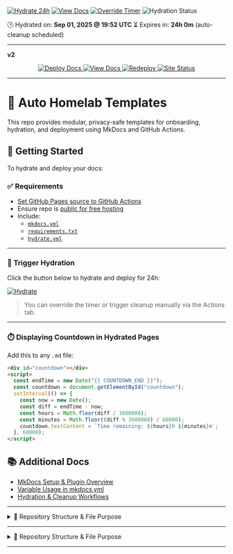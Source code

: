 [![Hydrate 24h](https://img.shields.io/badge/Hydrate-24h-blue)](/.github/workflows/hydrate.yml)
[![View Docs](https://img.shields.io/badge/View-Temporary%20Docs-green)](https://anguy079.github.io/auto-homelab/)
[![Override Timer](https://img.shields.io/badge/Override-Timer-orange)](/.github/workflows/hydrate.yml)
![Hydration Status](https://github.com/anguy079/auto-homelab/actions/workflows/hydrate.yml/badge.svg)

🕒 Hydrated on: **Sep 01, 2025 @ 19:52 UTC**
⏳ Expires in: **24h 0m** (auto-cleanup scheduled)

---

**v2**

<p align="center">

  <a href="/.github/workflows/hydrate.yml" title="Build and publish the documentation site for 24 hours">
    <img src="https://img.shields.io/badge/Deploy-Docs-blue?style=for-the-badge" alt="Deploy Docs">
  </a>

  <a href="https://anguy079.github.io/auto-homelab/" title="Open the current live documentation site">
    <img src="https://img.shields.io/badge/View-Docs-green?style=for-the-badge" alt="View Docs">
  </a>

  <a href="/.github/workflows/hydrate.yml" title="Rebuild and reset the documentation site timer">
    <img src="https://img.shields.io/badge/Redeploy-orange?style=for-the-badge" alt="Redeploy">
  </a>

  <a href="https://github.com/anguy079/auto-homelab/actions/workflows/hydrate.yml" title="Current deployment status of the documentation site">
    <img src="https://img.shields.io/github/actions/workflow/status/anguy079/auto-homelab/hydrate.yml?label=Site%20Status&logo=github&style=for-the-badge" alt="Site Status">
  </a>

</p>

---

# 🧪 Auto Homelab Templates

This repo provides modular, privacy-safe templates for onboarding, hydration, and deployment using MkDocs and GitHub Actions.

## 🧪 Getting Started

To hydrate and deploy your docs:

### ✅ Requirements

- [Set GitHub Pages source to GitHub Actions](https://github.com/anguy079/auto-homelab/settings/pages)
- Ensure repo is [public for free hosting](https://github.com/anguy079/auto-homelab)
- Include:
  - [`mkdocs.yml`](./mkdocs.yml)
  - [`requirements.txt`](./requirements.txt)
  - [`hydrate.yml`](./.github/workflows/hydrate.yml)

---

### 🚀 Trigger Hydration

Click the button below to hydrate and deploy for 24h:

[![Hydrate](https://img.shields.io/badge/Hydrate-24h-blue)](https://github.com/anguy079/auto-homelab/actions/workflows/hydrate.yml)

> You can override the timer or trigger cleanup manually via the Actions tab.

---

### ⏱️ Displaying Countdown in Hydrated Pages

Add this to any `.md` file:

```html
<div id="countdown"></div>
<script>
  const endTime = new Date("{{ COUNTDOWN_END }}");
  const countdown = document.getElementById("countdown");
  setInterval(() => {
    const now = new Date();
    const diff = endTime - now;
    const hours = Math.floor(diff / 3600000);
    const minutes = Math.floor((diff % 3600000) / 60000);
    countdown.textContent = `Time remaining: ${hours}h ${minutes}m`;
  }, 60000);
</script>
```

## 📚 Additional Docs

- [MkDocs Setup & Plugin Overview](docs/mkdocs/mkdocs-overview.md)
- [Variable Usage in mkdocs.yml](docs/mkdocs/mkdocs-variables.md)
- [Hydration & Cleanup Workflows](docs/mkdocs/mkdocs-workflows.md)

---

<details><summary>📂 Repository Structure & File Purpose</summary>

auto-homelab/
├── [.github/](.github "GitHub-specific configuration")  
│   └── [workflows/](.github/workflows "CI/CD automation workflows")  
│       ├── [cleanup.yml](.github/workflows/cleanup.yml "Scheduled cleanup of hydrated docs")  
│       └── [hydrate.yml](.github/workflows/hydrate.yml "Builds & deploys docs for 24h preview")  
├── [docs/](docs "Documentation source files")  
│   ├── [github-template-forking.md](docs/github-template-forking.md "Guide for forking & onboarding")  
│   ├── [mkdocs-overview.md](docs/mkdocs-overview.md "MkDocs setup & usage overview")  
│   ├── [mkdocs-plugins.md](docs/mkdocs-plugins.md "Plugin list & configuration notes")  
│   ├── [mkdocs-variables.md](docs/mkdocs-variables.md "Variable usage in mkdocs.yml")  
│   ├── [mkdocs-workflows.md](docs/mkdocs-workflows.md "Hydration & cleanup workflow details")  
│   ├── [sync-guide.md](docs/sync-guide.md "Repo sync & update instructions")  
│   └── [index.md](docs/index.md "Docs landing page")  
├── [services/](services "Service-specific docs/configs")  
│   └── [radarr/](services/radarr "Radarr service documentation")  
├── [stylesheets/](stylesheets "Custom CSS for MkDocs theme")  
│   └── [extra.css](stylesheets/extra.css "Overrides & visual tweaks")  
├── [tmp/](tmp "Temporary build artifacts (ignored in CI)")  
├── [overrides/](overrides "MkDocs theme overrides")  
│   └── [.icons/](overrides/.icons "Custom SVG icons for services")  
│       ├── [plex.svg](overrides/.icons/plex.svg "Plex service icon")  
│       ├── [radarr.svg](overrides/.icons/radarr.svg "Radarr service icon")  
│       └── [sonarr.svg](overrides/.icons/sonarr.svg "Sonarr service icon")  
├── [scripts/](scripts "Python automation scripts")  
│   ├── [__init__.py](scripts/__init__.py "Marks scripts as a package")  
│   ├── [gen_docs.py](scripts/gen_docs.py "Generates base documentation")  
│   ├── [gen_hydrated_docs.py](scripts/gen_hydrated_docs.py "Generates hydrated (preview) docs")  
│   ├── [gen_index.py](scripts/gen_index.py "Builds index.md dynamically")  
│   ├── [gen_nav.py](scripts/gen_nav.py "Generates navigation structure")  
│   └── [gen_service_docs.py](scripts/gen_service_docs.py "Creates service-specific docs")  
├── [README.md](README.md "Project overview & usage instructions")  
├── [mkdocs.yml](mkdocs.yml "MkDocs configuration file")  
└── [requirements.txt](requirements.txt "Pinned Python dependencies for reproducibility")

</details>

---

<details><summary>📂 Repository Structure & File Purpose</summary>

<!-- REPO-TREE:START -->
<!-- REPO-TREE:END -->

</details>

---
